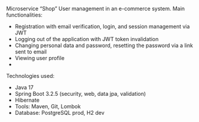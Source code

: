 Microservice “Shop”
User management in an e-commerce system. Main functionalities:
- Registration with email verification, login, and session management via JWT
- Logging out of the application with JWT token invalidation
- Changing personal data and password, resetting the password via a link sent to email
- Viewing user profile
- 
Technologies used:
- Java 17
- Spring Boot 3.2.5 (security, web, data jpa, validation)
- Hibernate
- Tools: Maven, Git, Lombok
- Database: PostgreSQL prod, H2 dev
